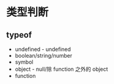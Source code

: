 # 类型判断

## typeof

- undefined - undefined
- boolean/string/number
- symbol
- object - null/除 function 之外的 object
- function
